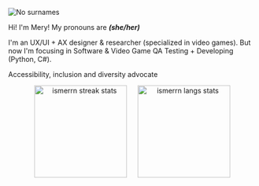 ![No surnames](https://github.com/user-attachments/assets/cf28e21a-9c33-4f1a-91ed-e068f57fbfdf)

Hi! I'm Mery! My pronouns are ***(she/her)***

I'm an UX/UI + AX designer & researcher (specialized in video games). But now I'm focusing in Software & Video Game QA Testing + Developing (Python, C#).

Accessibility, inclusion and diversity advocate

<!--
![ismerrn's github stats](https://github-readme-stats.vercel.app/api?username=ismerrn&count_private=true&theme=radical&show_icons=true&include_all_commits=true&hide=prs)
![ismerrn's top languages](https://github-readme-stats.vercel.app/api/top-langs/?username=ismerrn&layout=compact&theme=radical&hide=asp.net&langs_count=10)
 -->

<p align="center"><span>
 <a href="https://github.com/ismerrn"><img height="188em" src="https://github-readme-streak-stats.herokuapp.com/?user=ismerrn&theme=radical" alt="ismerrn streak stats"/></a>
 &emsp;
 <a href="https://github.com/ismerrn"><img height="188em" src="https://github-readme-stats.vercel.app/api/top-langs/?username=ismerrn&layout=compact&theme=radical&langs_count=10" alt="ismerrn langs stats"/></a>
</span></p>

